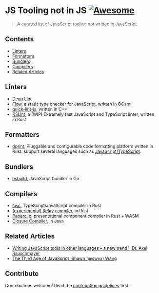 # JS Tooling not in JS [![Awesome](https://awesome.re/badge.svg)](https://awesome.re)

> A curated list of JavaScript tooling not written in JavaScript


## Contents

- [Linters](#linters)
- [Formatters](#formatters)
- [Bundlers](#bundlers)
- [Compilers](#compilers)
- [Related Articles](#related-articles)

## Linters

- [Deno Lint](https://github.com/denoland/deno_lint)
- [Flow](https://flow.org/), a static type checker for JavaScript, written in OCaml
- [quick-lint-js](https://quick-lint-js.com/), written in C++
- [RSLint](https://github.com/rslint/rslint), a (WIP) Extremely fast JavaScript and TypeScript linter, written in Rust

## Formatters

- [dprint](https://dprint.dev), Pluggable and configurable code formatting platform written in Rust. support several languages such as [JavaScript/TypeScript](https://dprint.dev/plugins/typescript/).

## Bundlers

- [esbuild](https://esbuild.github.io/getting-started/), JavaScript bundler in Go

## Compilers

- [swc](https://github.com/swc-project/swc), TypeScript/JavaScript compiler in Rust
- [(experimental) Relay compiler](https://github.com/facebook/relay/tree/master/compiler), in Rust
- [Paperclip](https://paperclip.dev/), presentational component compiler in Rust + WASM
- [Closure Compiler](https://github.com/google/closure-compiler), in Java

## Related Articles

- [Writing JavaScript tools in other languages – a new trend?, Dr. Axel Rauschmayer](https://2ality.com/2020/10/js-plus-other-languages.html)
- [The Third Age of JavaScript, Shawn (@swyx) Wang](https://www.swyx.io/js-third-age/)

## Contribute

Contributions welcome! Read the [contribution guidelines](CONTRIBUTING.md) first.
